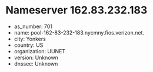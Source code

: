 # Nameserver 162.83.232.183

* as_number: 701
* name: pool-162-83-232-183.nycmny.fios.verizon.net.
* city: Yonkers
* country: US
* organization: UUNET
* version: Unknown
* dnssec: Unknown
